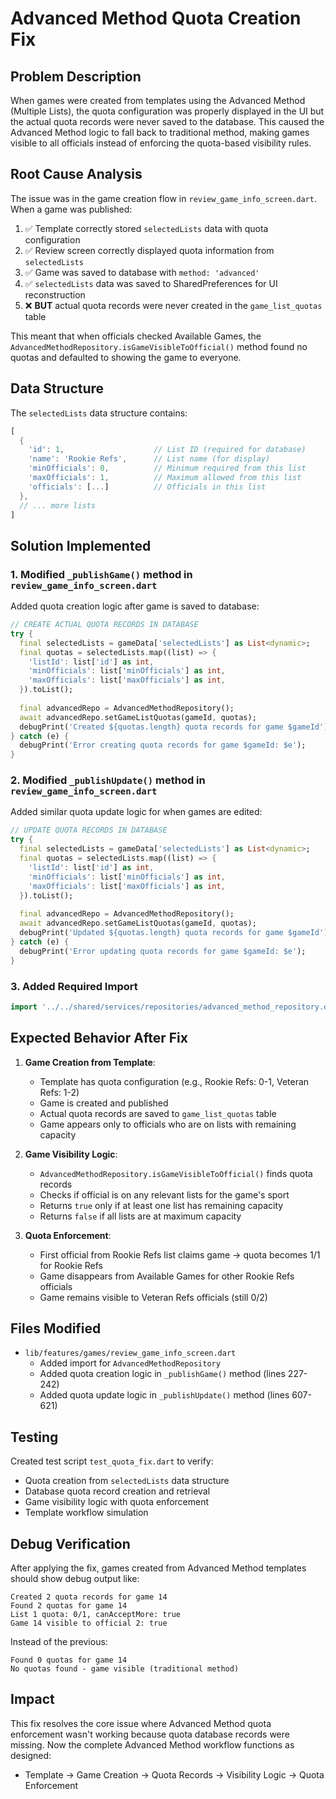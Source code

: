 # Advanced Method Quota Creation Fix

## Problem Description

When games were created from templates using the Advanced Method (Multiple Lists), the quota configuration was properly displayed in the UI but the actual quota records were never saved to the database. This caused the Advanced Method logic to fall back to traditional method, making games visible to all officials instead of enforcing the quota-based visibility rules.

## Root Cause Analysis

The issue was in the game creation flow in `review_game_info_screen.dart`. When a game was published:

1. ✅ Template correctly stored `selectedLists` data with quota configuration
2. ✅ Review screen correctly displayed quota information from `selectedLists` 
3. ✅ Game was saved to database with `method: 'advanced'`
4. ✅ `selectedLists` data was saved to SharedPreferences for UI reconstruction
5. ❌ **BUT** actual quota records were never created in the `game_list_quotas` table

This meant that when officials checked Available Games, the `AdvancedMethodRepository.isGameVisibleToOfficial()` method found no quotas and defaulted to showing the game to everyone.

## Data Structure

The `selectedLists` data structure contains:
```dart
[
  {
    'id': 1,                    // List ID (required for database)
    'name': 'Rookie Refs',      // List name (for display)
    'minOfficials': 0,          // Minimum required from this list
    'maxOfficials': 1,          // Maximum allowed from this list
    'officials': [...]          // Officials in this list
  },
  // ... more lists
]
```

## Solution Implemented

### 1. Modified `_publishGame()` method in `review_game_info_screen.dart`

Added quota creation logic after game is saved to database:

```dart
// CREATE ACTUAL QUOTA RECORDS IN DATABASE
try {
  final selectedLists = gameData['selectedLists'] as List<dynamic>;
  final quotas = selectedLists.map((list) => {
    'listId': list['id'] as int,
    'minOfficials': list['minOfficials'] as int,
    'maxOfficials': list['maxOfficials'] as int,
  }).toList();
  
  final advancedRepo = AdvancedMethodRepository();
  await advancedRepo.setGameListQuotas(gameId, quotas);
  debugPrint('Created ${quotas.length} quota records for game $gameId');
} catch (e) {
  debugPrint('Error creating quota records for game $gameId: $e');
}
```

### 2. Modified `_publishUpdate()` method in `review_game_info_screen.dart`

Added similar quota update logic for when games are edited:

```dart
// UPDATE QUOTA RECORDS IN DATABASE
try {
  final selectedLists = gameData['selectedLists'] as List<dynamic>;
  final quotas = selectedLists.map((list) => {
    'listId': list['id'] as int,
    'minOfficials': list['minOfficials'] as int,
    'maxOfficials': list['maxOfficials'] as int,
  }).toList();
  
  final advancedRepo = AdvancedMethodRepository();
  await advancedRepo.setGameListQuotas(gameId, quotas);
  debugPrint('Updated ${quotas.length} quota records for game $gameId');
} catch (e) {
  debugPrint('Error updating quota records for game $gameId: $e');
}
```

### 3. Added Required Import

```dart
import '../../shared/services/repositories/advanced_method_repository.dart';
```

## Expected Behavior After Fix

1. **Game Creation from Template**: 
   - Template has quota configuration (e.g., Rookie Refs: 0-1, Veteran Refs: 1-2)
   - Game is created and published
   - Actual quota records are saved to `game_list_quotas` table
   - Game appears only to officials who are on lists with remaining capacity

2. **Game Visibility Logic**:
   - `AdvancedMethodRepository.isGameVisibleToOfficial()` finds quota records
   - Checks if official is on any relevant lists for the game's sport
   - Returns `true` only if at least one list has remaining capacity
   - Returns `false` if all lists are at maximum capacity

3. **Quota Enforcement**:
   - First official from Rookie Refs list claims game → quota becomes 1/1 for Rookie Refs
   - Game disappears from Available Games for other Rookie Refs officials
   - Game remains visible to Veteran Refs officials (still 0/2)

## Files Modified

- `lib/features/games/review_game_info_screen.dart`
  - Added import for `AdvancedMethodRepository`
  - Added quota creation logic in `_publishGame()` method (lines 227-242)
  - Added quota update logic in `_publishUpdate()` method (lines 607-621)

## Testing

Created test script `test_quota_fix.dart` to verify:
- Quota creation from `selectedLists` data structure
- Database quota record creation and retrieval
- Game visibility logic with quota enforcement
- Template workflow simulation

## Debug Verification

After applying the fix, games created from Advanced Method templates should show debug output like:
```
Created 2 quota records for game 14
Found 2 quotas for game 14
List 1 quota: 0/1, canAcceptMore: true
Game 14 visible to official 2: true
```

Instead of the previous:
```
Found 0 quotas for game 14
No quotas found - game visible (traditional method)
```

## Impact

This fix resolves the core issue where Advanced Method quota enforcement wasn't working because quota database records were missing. Now the complete Advanced Method workflow functions as designed:

- Template → Game Creation → Quota Records → Visibility Logic → Quota Enforcement